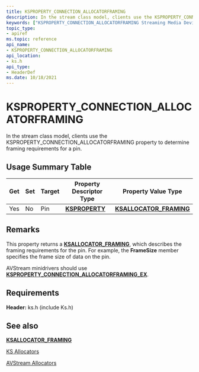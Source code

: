 ```yaml
---
title: KSPROPERTY_CONNECTION_ALLOCATORFRAMING
description: In the stream class model, clients use the KSPROPERTY_CONNECTION_ALLOCATORFRAMING property to determine framing requirements for a pin.
keywords: ["KSPROPERTY_CONNECTION_ALLOCATORFRAMING Streaming Media Devices"]
topic_type:
- apiref
ms.topic: reference
api_name:
- KSPROPERTY_CONNECTION_ALLOCATORFRAMING
api_location:
- ks.h
api_type:
- HeaderDef
ms.date: 10/18/2021
---
```


# KSPROPERTY_CONNECTION_ALLOCATORFRAMING

In the stream class model, clients use the KSPROPERTY_CONNECTION_ALLOCATORFRAMING property to determine framing requirements for a pin.

## Usage Summary Table

| Get | Set | Target | Property Descriptor Type | Property Value Type |
|--|--|--|--|--|
| Yes | No | Pin | [**KSPROPERTY**](./ksproperty-structure.md) | [**KSALLOCATOR_FRAMING**](/windows-hardware/drivers/ddi/ks/ns-ks-ksallocator_framing) |

## Remarks

This property returns a [**KSALLOCATOR_FRAMING**](/windows-hardware/drivers/ddi/ks/ns-ks-ksallocator_framing), which describes the framing requirements for the pin. For example, the **FrameSize** member specifies the frame size of data on the pin.

AVStream minidrivers should use [**KSPROPERTY_CONNECTION_ALLOCATORFRAMING_EX**](ksproperty-connection-allocatorframing-ex.md).

## Requirements

**Header:** ks.h (include Ks.h)

## See also

[**KSALLOCATOR_FRAMING**](/windows-hardware/drivers/ddi/ks/ns-ks-ksallocator_framing)

[KS Allocators](ks-allocators.md)

[AVStream Allocators](avstream-allocators.md)